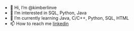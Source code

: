- 👋 Hi, I’m @kimberlinve
- 👀 I’m interested in SQL, Python, Java
- 🌱 I’m currently learning Java, C/C++, Python, SQL, HTML
- 📫 How to reach me [linkedin ](https://www.linkedin.com/in/victoria-kimberlin/)

<!---
kimberlinve/kimberlinve is a ✨ special ✨ repository because its `README.md` (this file) appears on your GitHub profile.
You can click the Preview link to take a look at your changes.
--->

